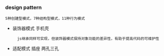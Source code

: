 ### design pattern

    5种创建型模式，7种结构型模式，11种行为模式

* 装饰器模式 手机壳     
        
        js继承同样可实现，但装饰器模式保持对象功能的差异性，有助于提高代码的可维护性
* 适配模式 插座 两孔三孔        